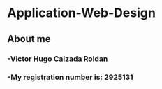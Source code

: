 # Application-Web-Design
## **About me**
### -Victor Hugo Calzada Roldan
### -My registration number is: 2925131
